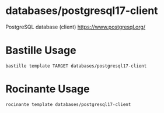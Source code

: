 # databases/postgresql17-client
PostgreSQL database (client)
https://www.postgresql.org/

# Bastille Usage
```shell
bastille template TARGET databases/postgresql17-client
```

# Rocinante Usage
```shell
rocinante template databases/postgresql17-client
```
